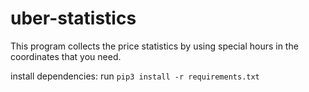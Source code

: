 # uber-statistics
This program collects the price statistics by using special hours in the coordinates that you need.

install dependencies:
run `pip3 install -r requirements.txt`